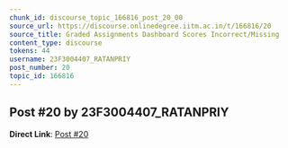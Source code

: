 ```yaml
---
chunk_id: discourse_topic_166816_post_20_00
source_url: https://discourse.onlinedegree.iitm.ac.in/t/166816/20
source_title: Graded Assignments Dashboard Scores Incorrect/Missing
content_type: discourse
tokens: 44
username: 23F3004407_RATANPRIY
post_number: 20
topic_id: 166816
---
```


## Post #20 by 23F3004407_RATANPRIY

**Direct Link**: [Post #20](https://discourse.onlinedegree.iitm.ac.in/t/166816/20)
